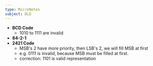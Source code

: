 ```yaml
---
type: MicroNotes
subject: DLD
---
```


- **BCD Code**
	- 1010 to 1111 are invalid
- **84-2-1**
- **2421 Code**
	- MSB's 2 have more priority, then LSB's 2, we will fill MSB at first
	- e.g. 0111 is invalid, because MSB must be filled at first.
	- correction: 1101 is valid representation 